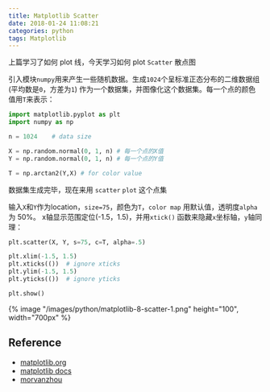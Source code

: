 ```yaml
---
title: Matplotlib Scatter
date: 2018-01-24 11:08:21
categories: python
tags: Matplotlib
---
```


上篇学习了如何 plot 线，今天学习如何 plot `Scatter` 散点图

<!-- more -->

引入模块`numpy`用来产生一些随机数据。生成`1024`个呈标准正态分布的二维数据组 (平均数是`0`，方差为`1`) 作为一个数据集，并图像化这个数据集。每一个点的颜色值用`T`来表示：

```python
import matplotlib.pyplot as plt
import numpy as np

n = 1024    # data size

X = np.random.normal(0, 1, n) # 每一个点的X值
Y = np.random.normal(0, 1, n) # 每一个点的Y值

T = np.arctan2(Y,X) # for color value
```

数据集生成完毕，现在来用 `scatter` `plot` 这个点集

输入`X`和`Y`作为location，`size=75`，颜色为`T`，`color map` 用默认值，透明度`alpha` 为 50%。 x轴显示范围定位(-1.5，1.5)，并用`xtick()` 函数来隐藏`x`坐标轴，`y`轴同理：

```python
plt.scatter(X, Y, s=75, c=T, alpha=.5)

plt.xlim(-1.5, 1.5)
plt.xticks(())  # ignore xticks
plt.ylim(-1.5, 1.5)
plt.yticks(())  # ignore yticks

plt.show()
```

<div class="limg1">
{% image "/images/python/matplotlib-8-scatter-1.png" height="100", width="700px" %}
</div>

[img1]: /images/python/matplotlib-8-scatter-1.png

## Reference

- [matplotlib.org][1]
- [matplotlib docs][2]
- [morvanzhou][3]

[1]: https://matplotlib.org/
[2]: https://matplotlib.org/contents.html
[3]: https://morvanzhou.github.io


